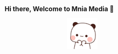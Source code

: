 ## Hi there, Welcome to Mnia Media 👋  
<p align="center">
<img width="100px" height="100px" src="https://raw.githubusercontent.com/amirisback/amirisback/master/docs/image/bear-panda/panda-blink-2.gif">
</p>
